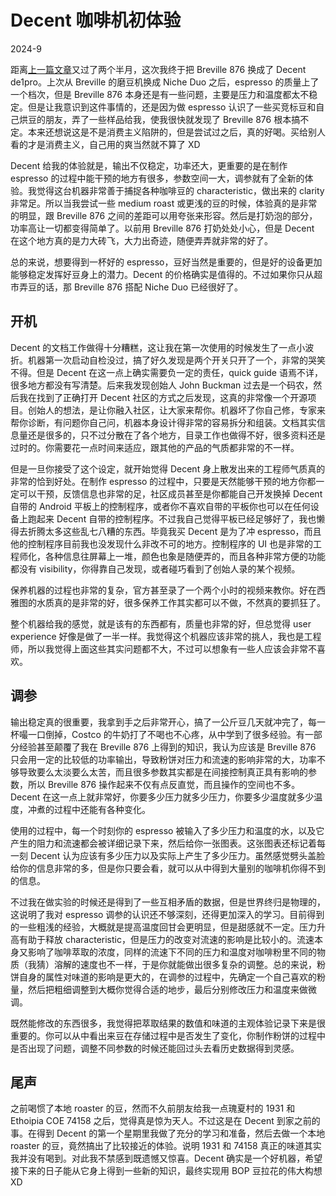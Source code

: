# Decent 咖啡机初体验

2024-9

距离[上一篇文章](./ImproveDialingIn.md)又过了两个半月，这次我终于把 Breville 876 换成了 Decent de1pro。上次从 Breville 的磨豆机换成 Niche Duo 之后，espresso 的质量上了一个档次，但是 Breville 876 本身还是有一些问题，主要是压力和温度都太不稳定。但是让我意识到这件事情的，还是因为做 espresso 认识了一些买竞标豆和自己烘豆的朋友，弄了一些样品给我，使我很快就发现了 Breville 876 根本搞不定。本来还想说这是不是消费主义陷阱的，但是尝试过之后，真的好喝。买给别人看的才是消费主义，自己用的爽当然就不算了 XD

Decent 给我的体验就是，输出不仅稳定，功率还大，更重要的是在制作 espresso 的过程中能干预的地方有很多，参数空间一大，调参就有了全新的体验。我觉得这台机器非常善于捕捉各种咖啡豆的 characteristic，做出来的 clarity 非常足。所以当我尝试一些 medium roast 或更浅的豆的时候，体验真的是非常的明显，跟 Breville 876 之间的差距可以用夸张来形容。然后是打奶泡的部分，功率高让一切都变得简单了。以前用 Breville 876 打奶处处小心，但是 Decent 在这个地方真的是力大砖飞，大力出奇迹，随便弄弄就非常的好了。

总的来说，想要得到一杯好的 espresso，豆好当然是重要的，但是好的设备更加能够稳定发挥好豆身上的潜力。Decent 的价格确实是值得的。不过如果你只从超市弄豆的话，那 Breville 876 搭配 Niche Duo 已经很好了。

## 开机

Decent 的文档工作做得十分糟糕，这让我在第一次使用的时候发生了一点小波折。机器第一次启动自检没过，搞了好久发现是两个开关只开了一个，非常的哭笑不得。但是 Decent 在这一点上确实需要负一定的责任，quick guide 语焉不详，很多地方都没有写清楚。后来我发现创始人 John Buckman 过去是一个码农，然后我在找到了正确打开 Decent 社区的方式之后发现，这真的非常像一个开源项目。创始人的想法，是让你融入社区，让大家来帮你。机器坏了你自己修，专家来帮你诊断，有问题你自己问，机器本身设计得非常的容易拆分和组装。文档其实信息量还是很多的，只不过分散在了各个地方，目录工作也做得不好，很多资料还是过时的。你需要花一点时间来适应，跟其他的产品的气质都非常的不一样。

但是一旦你接受了这个设定，就开始觉得 Decent 身上散发出来的工程师气质真的非常的恰到好处。在制作 espresso 的过程中，只要是天然能够干预的地方你都一定可以干预，反馈信息也非常的足，社区成员甚至是你都能自己开发换掉 Decent 自带的 Android 平板上的控制程序，或者你不喜欢自带的平板你也可以在任何设备上跑起来 Decent 自带的控制程序。不过我自己觉得平板已经足够好了，我也懒得去折腾太多这些乱七八糟的东西。毕竟我买 Decent 是为了冲 espresso，而且他的控制程序目前我也没发现什么非改不可的地方。控制程序的 UI 也是非常的工程师化，各种信息往屏幕上一堆，颜色也象是随便弄的，而且各种非常方便的功能都没有 visibility，你得靠自己发现，或者碰巧看到了创始人录的某个视频。

保养机器的过程也非常的复杂，官方甚至录了一个两个小时的视频来教你。好在西雅图的水质真的是非常的好，很多保养工作其实都可以不做，不然真的要抓狂了。

整个机器给我的感觉，就是该有的东西都有，质量也非常的好，但总觉得 user experience 好像是做了一半一样。我觉得这个机器应该非常的挑人，我也是工程师，所以我觉得上面这些其实问题都不大，不过可以想象有一些人应该会非常不喜欢。

## 调参

输出稳定真的很重要，我拿到手之后非常开心，搞了一公斤豆几天就冲完了，每一杯嘬一口倒掉，Costco 的牛奶打了不喝也不心疼，从中学到了很多经验。有一部分经验甚至颠覆了我在 Breville 876 上得到的知识，我认为应该是 Breville 876 只会用一定的比较低的功率输出，导致粉饼对压力和流速的影响非常的大，功率不够导致要么太淡要么太苦，而且很多参数其实都是在间接控制真正具有影响的参数，所以 Breville 876 操作起来不仅有点反直觉，而且操作的空间也不多。Decent 在这一点上就非常好，你要多少压力就多少压力，你要多少温度就多少温度，冲煮的过程中还能有各种变化。

使用的过程中，每一个时刻你的 espresso 被输入了多少压力和温度的水，以及它产生的阻力和流速都会被详细记录下来，然后给你一张图表。这张图表还标记着每一刻 Decent 认为应该有多少压力以及实际上产生了多少压力。虽然感觉劈头盖脸给你的信息非常的多，但是你只要会看，就可以从中得到大量别的咖啡机你得不到的信息。

不过我在做实验的时候还是得到了一些互相矛盾的数据，但是世界终归是物理的，这说明了我对 espresso 调参的认识还不够深刻，还得更加深入的学习。目前得到的一些粗浅的经验，大概就是提高温度回甘会更明显，但是甜感就不一定。压力升高有助于释放 characteristic，但是压力的改变对流速的影响是比较小的。流速本身又影响了咖啡萃取的浓度，同样的流速下不同的压力和温度对咖啡粉里不同的物质（我猜）溶解的速度也不一样，于是你就能做出很多复杂的调整。总的来说，粉饼自身的属性对味道的影响是更大的，在调参的过程中，先确定一个自己喜欢的粉量，然后把粗细调整到大概你觉得合适的地步，最后分别修改压力和温度来做微调。

既然能修改的东西很多，我觉得把萃取结果的数值和味道的主观体验记录下来是很重要的。你可以从中看出来豆在存储过程中是否发生了变化，你制作粉饼的过程中是否出现了问题，调整不同参数的时候还能回过头去看历史数据得到灵感。

## 尾声

之前喝惯了本地 roaster 的豆，然而不久前朋友给我一点瑰夏村的 1931 和 Ethoipia COE 74158 之后，觉得真是惊为天人。不过这是在 Decent 到家之前的事。在得到 Decent 的第一个星期里我做了充分的学习和准备，然后去做一个本地 roaster 的豆，竟然搞出了比较接近的体验。说明 1931 和 74158 真正的味道其实我并没有喝到。对此我不禁感到既遗憾又惊喜。Decent 确实是一个好机器，希望接下来的日子能从它身上得到一些新的知识，最终实现用 BOP 豆拉花的伟大构想 XD
